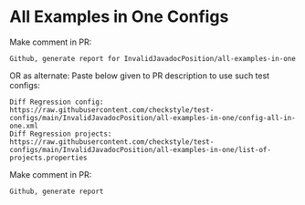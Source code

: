 # All Examples in One Configs
Make comment in PR:
```
Github, generate report for InvalidJavadocPosition/all-examples-in-one
```
OR as alternate:
Paste below given to PR description to use such test configs:
```
Diff Regression config: https://raw.githubusercontent.com/checkstyle/test-configs/main/InvalidJavadocPosition/all-examples-in-one/config-all-in-one.xml
Diff Regression projects: https://raw.githubusercontent.com/checkstyle/test-configs/main/InvalidJavadocPosition/all-examples-in-one/list-of-projects.properties
```
Make comment in PR:
```
Github, generate report
```
